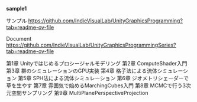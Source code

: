 **sample1**



サンプル
https://github.com/IndieVisualLab/UnityGraphicsProgramming?tab=readme-ov-file


Document
https://github.com/IndieVisualLab/UnityGraphicsProgrammingSeries?tab=readme-ov-file

第1章 Unityではじめるプロシージャルモデリング 
第2章 ComputeShader入門 
第3章 群のシミュレーションのGPU実装 
第4章 格子法による流体シミュレーション 
第5章 SPH法による流体シミュレーション 
第6章 ジオメトリシェーダーで草を生やす
第7章 雰囲気で始めるMarchingCubes入門 
第8章 MCMCで行う3次元空間サンプリング 
第9章 MultiPlanePerspectiveProjection 


